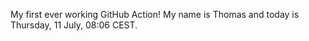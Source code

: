 My first ever working GitHub Action!
My name is Thomas and today is Thursday, 11 July, 08:06 CEST. 
